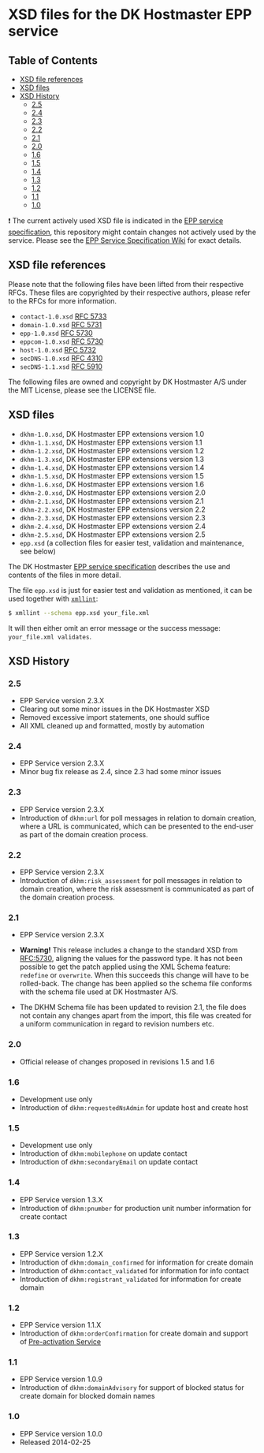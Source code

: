 # XSD files for the DK Hostmaster EPP service

## Table of Contents

<!-- MarkdownTOC bracket=round levels="1,2,3,4" indent="  " -->

- [XSD file references](#xsd-file-references)
- [XSD files](#xsd-files)
- [XSD History](#xsd-history)
  - [2.5](#25)
  - [2.4](#24)
  - [2.3](#23)
  - [2.2](#22)
  - [2.1](#21)
  - [2.0](#20)
  - [1.6](#16)
  - [1.5](#15)
  - [1.4](#14)
  - [1.3](#13)
  - [1.2](#12)
  - [1.1](#11)
  - [1.0](#10)

<!-- /MarkdownTOC -->

:exclamation: The current actively used XSD file is indicated in the [EPP service specification](https://github.com/DK-Hostmaster/epp-service-specification), this repository might contain changes not actively used by the service. Please see the [EPP Service Specification Wiki](https://github.com/DK-Hostmaster/epp-service-specification/wiki) for exact details.

<a id="xsd-file-references"></a>
## XSD file references

Please note that the following files have been lifted from their respective RFCs. These files are copyrighted
by their respective authors, please refer to the RFCs for more information.

- `contact-1.0.xsd` [RFC 5733](http://datatracker.ietf.org/doc/rfc5733/)
- `domain-1.0.xsd` [RFC 5731](http://datatracker.ietf.org/doc/rfc5731/)
- `epp-1.0.xsd` [RFC 5730](http://datatracker.ietf.org/doc/rfc5730/)
- `eppcom-1.0.xsd` [RFC 5730](http://datatracker.ietf.org/doc/rfc5730/)
- `host-1.0.xsd` [RFC 5732](http://datatracker.ietf.org/doc/rfc5732/)
- `secDNS-1.0.xsd` [RFC 4310](http://datatracker.ietf.org/doc/rfc4310/)
- `secDNS-1.1.xsd` [RFC 5910](http://datatracker.ietf.org/doc/rfc5910/)

The following files are owned and copyright by DK Hostmaster A/S under the MIT License, please see the LICENSE file.

<a id="xsd-files"></a>
## XSD files

- `dkhm-1.0.xsd`, DK Hostmaster EPP extensions version 1.0
- `dkhm-1.1.xsd`, DK Hostmaster EPP extensions version 1.1
- `dkhm-1.2.xsd`, DK Hostmaster EPP extensions version 1.2
- `dkhm-1.3.xsd`, DK Hostmaster EPP extensions version 1.3
- `dkhm-1.4.xsd`, DK Hostmaster EPP extensions version 1.4
- `dkhm-1.5.xsd`, DK Hostmaster EPP extensions version 1.5
- `dkhm-1.6.xsd`, DK Hostmaster EPP extensions version 1.6
- `dkhm-2.0.xsd`, DK Hostmaster EPP extensions version 2.0
- `dkhm-2.1.xsd`, DK Hostmaster EPP extensions version 2.1
- `dkhm-2.2.xsd`, DK Hostmaster EPP extensions version 2.2
- `dkhm-2.3.xsd`, DK Hostmaster EPP extensions version 2.3
- `dkhm-2.4.xsd`, DK Hostmaster EPP extensions version 2.4
- `dkhm-2.5.xsd`, DK Hostmaster EPP extensions version 2.5
- `epp.xsd` (a collection files for easier test, validation and maintenance, see below)

The DK Hostmaster [EPP service specification](https://github.com/DK-Hostmaster/epp-service-specification) describes the use and contents of the files in more detail.

The file `epp.xsd` is just for easier test and validation as mentioned, it can be used together with [`xmllint`](http://xmlsoft.org/xmllint.html):

```bash
$ xmllint --schema epp.xsd your_file.xml
```

It will then either omit an error message or the success message: `your_file.xml validates`.

<a id="xsd-history"></a>
## XSD History

<a id="25"></a>
### 2.5

- EPP Service version 2.3.X
- Clearing out some minor issues in the DK Hostmaster XSD
- Removed excessive import statements, one should suffice
- All XML cleaned up and formatted, mostly by automation

<a id="24"></a>
### 2.4

- EPP Service version 2.3.X
- Minor bug fix release as 2.4, since 2.3 had some minor issues

<a id="23"></a>
### 2.3

- EPP Service version 2.3.X
- Introduction of `dkhm:url` for poll messages in relation to domain creation, where a URL is communicated, which can be presented to the end-user as part of the domain creation process.

<a id="22"></a>
### 2.2

- EPP Service version 2.3.X
- Introduction of `dkhm:risk_assessment` for poll messages in relation to domain creation, where the risk assessment is communicated as part of the domain creation process.

<a id="21"></a>
### 2.1

- EPP Service version 2.3.X
- **Warning!** This release includes a change to the standard XSD from [RFC:5730](https://tools.ietf.org/html/rfc5730), aligning the values for the password type. It has not been possible to get the patch applied using the XML Schema feature: `redefine` or `overwrite`. When this succeeds this change will have to be rolled-back. The change has been applied so the schema file conforms with the schema file used at DK Hostmaster A/S.

- The DKHM Schema file has been updated to revision 2.1, the file does not contain any changes apart from the import, this file was created for a uniform communication in regard to revision numbers etc.

<a id="20"></a>
### 2.0

- Official release of changes proposed in revisions 1.5 and 1.6

<a id="16"></a>
### 1.6

- Development use only
- Introduction of `dkhm:requestedNsAdmin` for update host and create host

<a id="15"></a>
### 1.5

- Development use only
- Introduction of `dkhm:mobilephone` on update contact
- Introduction of `dkhm:secondaryEmail` on update contact

<a id="14"></a>
### 1.4

- EPP Service version 1.3.X
- Introduction of `dkhm:pnumber` for production unit number information for create contact

<a id="13"></a>
### 1.3

- EPP Service version 1.2.X
- Introduction of `dkhm:domain_confirmed` for information for create domain
- Introduction of `dkhm:contact_validated` for information for info contact
- Introduction of `dkhm:registrant_validated` for information for create domain

<a id="12"></a>
### 1.2

- EPP Service version 1.1.X
- Introduction of `dkhm:orderConfirmation` for create domain and support of [Pre-activation Service](#pre-activation-service)

<a id="11"></a>
### 1.1

- EPP Service version 1.0.9
- Introduction of `dkhm:domainAdvisory` for support of blocked status for create domain for blocked domain names

<a id="10"></a>
### 1.0

- EPP Service version 1.0.0
- Released 2014-02-25
